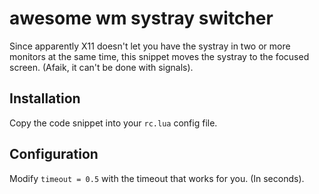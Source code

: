 # awesome wm systray switcher

Since apparently X11 doesn't let you have the systray in two or more monitors at the same time, this snippet moves the systray to the focused screen. (Afaik, it can't be done with signals).

## Installation
Copy the code snippet into your `rc.lua` config file.

## Configuration
Modify `timeout = 0.5` with the timeout that works for you. (In seconds).
